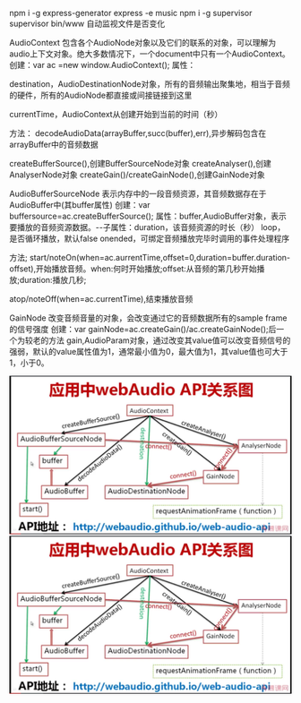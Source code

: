 npm i -g express-generator
express -e music
npm i -g supervisor
supervisor bin/www   自动监视文件是否变化


AudioContext
包含各个AudioNode对象以及它们的联系的对象，可以理解为audio上下文对象。绝大多数情况下，一个document中只有一个AudioContext。
创建：var ac =new window.AudioContext();
属性：

destination，AudioDestinationNode对象，所有的音频输出聚集地，相当于音频的硬件，所有的AudioNode都直接或间接链接到这里

currentTime，AudioContext从创建开始到当前的时间（秒）

方法：
decodeAudioData(arrayBuffer,succ(buffer),err),异步解码包含在arrayBuffer中的音频数据

createBufferSource(),创建BufferSourceNode对象
createAnalyser(),创建AnalyserNode对象
createGain()/createGainNode(),创建GainNode对象

AudioBufferSourceNode
表示内存中的一段音频资源，其音频数据存在于AudioBuffer中(其buffer属性)
创建：var buffersource=ac.createBufferSource();
属性：buffer,AudioBuffer对象，表示要播放的音频资源数据。--子属性：duration，该音频资源的时长（秒）
loop，是否循环播放，默认false
onended，可绑定音频播放完毕时调用的事件处理程序

方法;
start/noteOn(when=ac.aurrentTime,offset=0,duration=buffer.duration-offset),开始播放音频。when:何时开始播放;offset:从音频的第几秒开始播放;duration:播放几秒;

atop/noteOff(when=ac.currentTime),结束播放音频

GainNode
改变音频音量的对象，会改变通过它的音频数据所有的sample frame的信号强度
创建：var gainNode=ac.createGain()/ac.createGainNode();后一个为较老的方法
gain,AudioParam对象，通过改变其value值可以改变音频信号的强弱，默认的value属性值为1，通常最小值为0，最大值为1，其value值也可大于1，小于0。


![](https://raw.githubusercontent.com/zhenggangchen/H5-/master/public/images/API%E5%85%B3%E7%B3%BB%E5%9B%BE.png)
![](https://github.com/zhenggangchen/H5-/blob/master/public/images/API%E5%85%B3%E7%B3%BB%E5%9B%BE.png)












